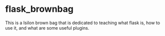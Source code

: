 flask_brownbag
==============

This is a Isilon brown bag that is dedicated to teaching what flask is, how to use it, and what are some useful plugins.
